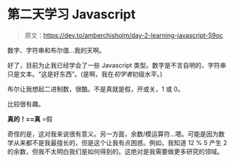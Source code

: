 # 第二天学习 Javascript

> 原文：<https://dev.to/amberchisholm/day-2-learning-javascript-59oc>

数字、字符串和布尔值...我的天啊。

好了，目前为止我已经学会了一些 Javascript 类型。数字是不言自明的，字符串只是文本。“这是好东西”。(是啊，我在*初学者*初级水平。)

布尔让我想起二进制数，很酷。不是真就是假，开或关，1 或 0。

比较很有趣。

**真的！==真** =假

奇怪的是，这对我来说很有意义。另一方面，余数/模运算符...嗯。可能是因为数学从来都不是我最擅长的，但是这个让我有点困惑。例如，我知道 12 % 5 产生 2 的余数，但我不太明白我们是如何得到的。这绝对是我需要做更多研究的领域。